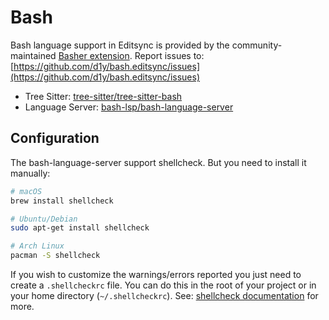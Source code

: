 # Bash

Bash language support in Editsync is provided by the community-maintained [Basher extension](https://github.com/d1y/bash.editsync).
Report issues to: [https://github.com/d1y/bash.editsync/issues](https://github.com/d1y/bash.editsync/issues)

- Tree Sitter: [tree-sitter/tree-sitter-bash](https://github.com/tree-sitter/tree-sitter-bash)
- Language Server: [bash-lsp/bash-language-server](https://github.com/bash-lsp/bash-language-server)

## Configuration

The bash-language-server support shellcheck. But you need to install it manually:

```sh
# macOS
brew install shellcheck

# Ubuntu/Debian
sudo apt-get install shellcheck

# Arch Linux
pacman -S shellcheck
```

If you wish to customize the warnings/errors reported you just need to create a `.shellcheckrc` file. You can do this in the root of your project or in your home directory (`~/.shellcheckrc`). See: [shellcheck documentation](https://github.com/koalaman/shellcheck/wiki/Ignore#ignoring-one-or-more-types-of-errors-forever) for more.
